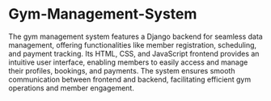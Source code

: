 # Gym-Management-System
The gym management system features a Django backend for seamless data management, offering functionalities like member registration, scheduling, and payment tracking. Its HTML, CSS, and JavaScript frontend provides an intuitive user interface, enabling members to easily access and manage their profiles, bookings, and payments. The system ensures smooth communication between frontend and backend, facilitating efficient gym operations and member engagement.
